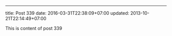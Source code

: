---
title: Post 339
date: 2016-03-31T22:38:09+07:00
updated: 2013-10-21T22:14:49+07:00

This is content of post 339